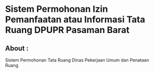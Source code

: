 # Sistem Permohonan Izin Pemanfaatan atau Informasi Tata Ruang DPUPR Pasaman Barat #

## About : ##

Sistem Permohonan Tata Ruang Dinas Pekerjaan Umum dan Penataan Ruang
